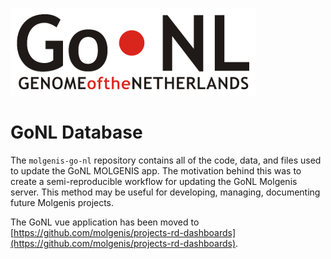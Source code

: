 ![Genome of the Netherlands proejct](www/images/gonl.png)

# GoNL Database

The `molgenis-go-nl` repository contains all of the code, data, and files used to update the GoNL MOLGENIS app. The motivation behind this was to create a semi-reproducible workflow for updating the GoNL Molgenis server. This method may be useful for developing, managing, documenting future Molgenis projects.

The GoNL vue application has been moved to [https://github.com/molgenis/projects-rd-dashboards](https://github.com/molgenis/projects-rd-dashboards).
